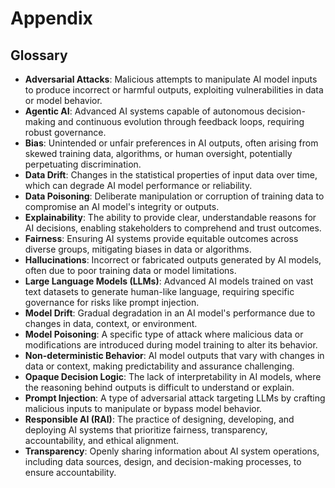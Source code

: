 # Appendix

## Glossary

* **Adversarial Attacks**: Malicious attempts to manipulate AI model inputs to produce incorrect or harmful outputs,
  exploiting vulnerabilities in data or model behavior.
* **Agentic AI**: Advanced AI systems capable of autonomous decision-making and continuous evolution through feedback
  loops, requiring robust governance.
* **Bias**: Unintended or unfair preferences in AI outputs, often arising from skewed training data, algorithms, or
  human oversight, potentially perpetuating discrimination.
* **Data Drift**: Changes in the statistical properties of input data over time, which can degrade AI model performance
  or reliability.
* **Data Poisoning**: Deliberate manipulation or corruption of training data to compromise an AI model's integrity or
  outputs.
* **Explainability**: The ability to provide clear, understandable reasons for AI decisions, enabling stakeholders to
  comprehend and trust outcomes.
* **Fairness**: Ensuring AI systems provide equitable outcomes across diverse groups, mitigating biases in data or
  algorithms.
* **Hallucinations**: Incorrect or fabricated outputs generated by AI models, often due to poor training data or model
  limitations.
* **Large Language Models (LLMs)**: Advanced AI models trained on vast text datasets to generate human-like language,
  requiring specific governance for risks like prompt injection.
* **Model Drift**: Gradual degradation in an AI model's performance due to changes in data, context, or environment.
* **Model Poisoning**: A specific type of attack where malicious data or modifications are introduced during model
  training to alter its behavior.
* **Non-deterministic Behavior**: AI model outputs that vary with changes in data or context, making predictability and
  assurance challenging.
* **Opaque Decision Logic**: The lack of interpretability in AI models, where the reasoning behind outputs is difficult
  to understand or explain.
* **Prompt Injection**: A type of adversarial attack targeting LLMs by crafting malicious inputs to manipulate or bypass
  model behavior.
* **Responsible AI (RAI)**: The practice of designing, developing, and deploying AI systems that prioritize fairness,
  transparency, accountability, and ethical alignment.
* **Transparency**: Openly sharing information about AI system operations, including data sources, design, and
  decision-making processes, to ensure accountability.
